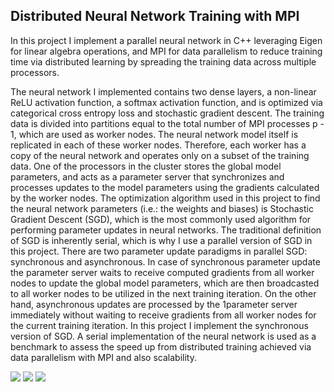 ## Distributed Neural Network Training with MPI

In this project I implement a parallel neural network in C++ leveraging Eigen for linear
algebra operations, and MPI for data parallelism to reduce training time via distributed
learning by spreading the training data across multiple processors.

The neural network I implemented contains two dense layers, a non-linear ReLU
activation function, a softmax activation function, and is optimized via categorical cross
entropy loss and stochastic gradient descent. The training data is divided into partitions
equal to the total number of MPI processes p - 1, which are used as worker nodes. The
neural network model itself is replicated in each of these worker nodes. Therefore, each
worker has a copy of the neural network and operates only on a subset of the training
data. One of the processors in the cluster stores the global model parameters, and acts
as a parameter server that synchronizes and processes updates to the model parameters
using the gradients calculated by the worker nodes. The optimization algorithm used in
this project to find the neural network parameters (i.e.: the weights and biases) is
Stochastic Gradient Descent (SGD), which is the most commonly used algorithm for
performing parameter updates in neural networks. The traditional definition of SGD is
inherently serial, which is why I use a parallel version of SGD in this project. There are
two parameter update paradigms in parallel SGD: synchronous and asynchronous. In
case of synchronous parameter update the parameter server waits
to receive computed gradients from all worker nodes to update the global model
parameters, which are then broadcasted to all worker nodes to be utilized in the next
training iteration. On the other hand, asynchronous updates are processed by the
1parameter server immediately without waiting to receive gradients from all worker nodes
for the current training iteration. In this project I implement the synchronous version of
SGD. A serial implementation of the neural network is used as a benchmark to assess the
speed up from distributed training achieved via data parallelism with MPI and also
scalability.

![](https://github.com/ekloberdanz/Neural-Net-Implementation/blob/main/figures/table_1.png)
![](https://github.com/ekloberdanz/Neural-Net-Implementation/blob/main/figures/table_2.png)
![](https://github.com/ekloberdanz/Neural-Net-Implementation/blob/main/figures/table_3.png)
